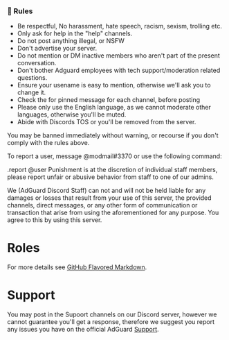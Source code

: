 ### 📔 Rules

- Be respectful, No harassment, hate speech, racism, sexism, trolling etc.
- Only ask for help in the "help" channels.
- Do not post anything illegal, or NSFW
- Don't advertise your server.
- Do not mention or DM inactive members who aren't part of the present conversation. 
- Don't bother Adguard employees with tech support/moderation related questions.
- Ensure your usename is easy to mention, otherwise we'll ask you to change it.
- Check the for pinned message for each channel, before posting
- Please only use the English language, as we cannot moderate other languages, otherwise you'll be muted.
- Abide with Discords TOS or you'll be removed from the server.

You may be banned immediately without warning, or recourse if you don't comply with the rules above.

To report a user, message @modmail#3370 or use the following command:

.report @user <reason>
Punishment is at the discretion of individual staff members, please report unfair or abusive behavior from staff to one of our admins.
  
We (AdGuard Discord Staff) can not and will not be held liable for any damages or losses that result from your use of this server, the provided channels, direct messages, or any other form of communication or transaction that arise from using the aforementioned for any purpose. You agree to this by using this server.

# Roles

For more details see [GitHub Flavored Markdown](https://guides.github.com/features/mastering-markdown/).

# Support

You may post in the Supoort channels on our Discord server, however we cannot guarantee you'll get a response, therefore we suggest you report any issues you have on the official AdGuard [Support](https://adguard.com/en/support.html).
